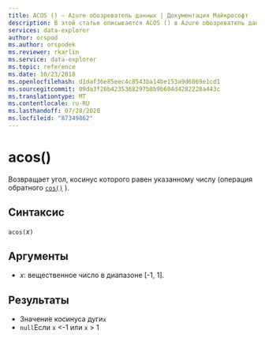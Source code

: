 ```yaml
---
title: ACOS () — Azure обозреватель данных | Документация Майкрософт
description: В этой статье описывается ACOS () в Azure обозреватель данных.
services: data-explorer
author: orspod
ms.author: orspodek
ms.reviewer: rkarlin
ms.service: data-explorer
ms.topic: reference
ms.date: 10/23/2018
ms.openlocfilehash: d1daf36e85eec4c8543ba14be153a9d6069e1cd1
ms.sourcegitcommit: 09da3f26b4235368297b8b9b604d4282228a443c
ms.translationtype: MT
ms.contentlocale: ru-RU
ms.lasthandoff: 07/28/2020
ms.locfileid: "87349862"
---
```

# <a name="acos"></a>acos()

Возвращает угол, косинус которого равен указанному числу (операция обратного [`cos()`](cosfunction.md) ).

## <a name="syntax"></a>Синтаксис

`acos(`*x*`)`

## <a name="arguments"></a>Аргументы

* *x*: вещественное число в диапазоне [-1, 1].

## <a name="returns"></a>Результаты

* Значение косинуса дуги`x`
* `null`Если `x` <-1 или `x` > 1